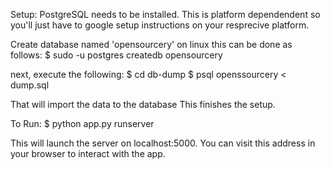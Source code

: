 Setup:
PostgreSQL needs to be installed. This is platform dependendent so you'll just have to
google setup instructions on your resprecive platform.

Create database named 'opensourcery' on linux this can be done as follows:
$ sudo -u postgres createdb opensourcery

next, execute the following:
$ cd db-dump
$ psql openssourcery < dump.sql

That will import the data to the database
This finishes the setup.
 
To Run:
$ python app.py runserver

This will launch the server on localhost:5000. You can visit this address in your browser to interact with the app.
